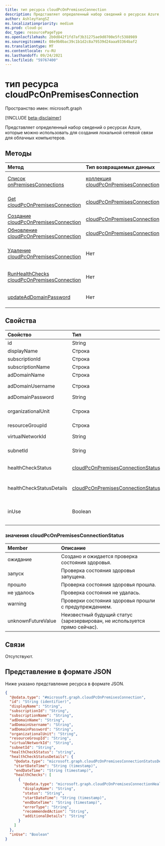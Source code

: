 ```yaml
---
title: тип ресурса cloudPcOnPremisesConnection
description: Представляет определенный набор сведений о ресурсах Azure, которые можно использовать для создания локальной сетевой связи для облачных компьютеров.
author: AshleyYangSZ
ms.localizationpriority: medium
ms.prod: cloud-pc
doc_type: resourcePageType
ms.openlocfilehash: 2b0d842f1fd7af3b31275ae9d0700e5fc5388989
ms.sourcegitcommit: 08e9b0bac39c1b1d2c8a79539d24aaa93364baf2
ms.translationtype: MT
ms.contentlocale: ru-RU
ms.lasthandoff: 09/24/2021
ms.locfileid: "59767400"
---
```

# <a name="cloudpconpremisesconnection-resource-type"></a>тип ресурса cloudPcOnPremisesConnection

Пространство имен: microsoft.graph

[!INCLUDE [beta-disclaimer](../../includes/beta-disclaimer.md)]

Представляет определенный набор сведений о ресурсах Azure, которые можно использовать для создания локальной сетевой связи для облачных компьютеров.

## <a name="methods"></a>Методы

|Метод|Тип возвращаемых данных|Описание|
|:---|:---|:---|
|[Список onPremisesConnections](../api/virtualendpoint-list-onpremisesconnections.md)|[коллекция cloudPcOnPremisesConnection](../resources/cloudpconpremisesconnection.md)|Список свойств и связей объектов [cloudPcOnPremisesConnection.](../resources/cloudpconpremisesconnection.md)|
|[Get cloudPcOnPremisesConnection](../api/cloudpconpremisesconnection-get.md)|[cloudPcOnPremisesConnection](../resources/cloudpconpremisesconnection.md)|Ознакомьтесь с свойствами и отношениями объекта [cloudPcOnPremisesConnection.](../resources/cloudpconpremisesconnection.md)|
|[Создание cloudPcOnPremisesConnection](../api/virtualendpoint-post-onpremisesconnections.md)|[cloudPcOnPremisesConnection](../resources/cloudpconpremisesconnection.md)|Создание нового [объекта cloudPcOnPremisesConnection.](../resources/cloudpconpremisesconnection.md)|
|[Обновление cloudPcOnPremisesConnection](../api/cloudpconpremisesconnection-update.md)|[cloudPcOnPremisesConnection](../resources/cloudpconpremisesconnection.md)|Обновление свойств объекта [cloudPcOnPremisesConnection.](../resources/cloudpconpremisesconnection.md)|
|[Удаление cloudPcOnPremisesConnection](../api/cloudpconpremisesconnection-delete.md)|Нет|Удаление [объекта cloudPcOnPremisesConnection.](../resources/cloudpconpremisesconnection.md) Вы не можете удалить используемую связь.|
|[RunHealthChecks cloudPcOnPremisesConnection](../api/cloudpconpremisesconnection-runhealthcheck.md)|Нет|Запустите проверки состояния [здоровья в cloudPcOnPremisesConnection.](../resources/cloudpconpremisesconnection.md)|
|[updateAdDomainPassword](../api/cloudpconpremisesconnection-updateaddomainpassword.md)|Нет|Обновление пароля домена AD для успешного [cloudPcOnPremisesConnection](../resources/cloudpconpremisesconnection.md).|

## <a name="properties"></a>Свойства

|Свойство|Тип|Описание|
|:---|:---|:---|
|id|String|Уникальный идентификатор локального подключения. Только для чтения.|
|displayName|Строка|Имя отображения локального подключения.|
|subscriptionId|Строка|ID целевой подписки Azure, связанной с клиентом.|
|subscriptionName|Строка|Имя целевой подписки Azure. Только для чтения.|
|adDomainName|Строка|Полное доменное имя домена (FQDN) домена Active Directory, к нему необходимо присоединиться.|
|adDomainUsername|Строка|Имя пользователя учетной записи Active Directory (учетная запись пользователя или службы), которая имеет разрешения на создание компьютерных объектов в Active Directory. Необходимый формат: admin@contoso.com.|
|adDomainPassword|String|Пароль, связанный с **adDomainUsername**.|
|organizationalUnit|Строка|Организационное подразделение (OU), в котором создается учетная запись компьютера. Если оставить null, используется OU, настроенный как по умолчанию (хорошо известный контейнер объектов компьютера) в домене Active Directory (OU). Необязательное свойство.|
|resourceGroupId|Строка|ID целевой группы ресурсов. Необходимый формат: "/subscriptions/{subscription-id}/resourceGroups/{resourceGroupName}".|
|virtualNetworkId|String|ID целевой виртуальной сети. Необходимый формат: "/subscriptions/{subscription-id}/resourceGroups/{resourceGroupName}/providers/Microsoft.Network/virtualNetworks/{virtualNetworkName}".|
|subnetId|String|ID целевой подсети. Необходимый формат: "/subscriptions/{subscription-id}/resourceGroups/{resourceGroupName}/providers/Microsoft.Network/virtualNetworks/{virtualNetworkId}/subnets/{subnetName}".|
|healthCheckStatus|[cloudPcOnPremisesConnectionStatus](#cloudpconpremisesconnectionstatus-values)|Состояние последней проверки состояния здоровья, которая проводится на локальном подключении. Например, если состояние "пройдено", локальное подключение прошло все проверки, запускаемые службой. Возможные значения: `pending`, `running`, `passed`, `failed`, `unknownFutureValue`. Только для чтения.|
|healthCheckStatusDetails|[cloudPcOnPremisesConnectionStatusDetails](../resources/cloudpconpremisesconnectionstatusdetails.md)|Сведения о проверках состояния подключения и соответствующих результатах. Возвращается только `$select` на . Пример, который показывает, как получить свойство **inUse,** см. в примере 2. Получить выбранные свойства локального подключения, включая [healthCheckStatusDetails.](../api/cloudpconpremisesconnection-get.md) Только для чтения.|
|inUse|Boolean|Когда `true` используется локальное подключение. Когда `false` подключение не используется. Невозможно удалить используемую связь. Возвращается только с помощью оператора `$select`. Пример, который показывает, как получить свойство **inUse,** см. в примере 2. Получить выбранные свойства локального подключения, включая [healthCheckStatusDetails.](../api/cloudpconpremisesconnection-get.md) Только для чтения.|

### <a name="cloudpconpremisesconnectionstatus-values"></a>значения cloudPcOnPremisesConnectionStatus

|Member|Описание|
|:---|:---|
|ожидание|Создано и ожидается проверка состояния здоровья.
|запуск|Проверка состояния здоровья запущена.|
|прошло|Проверка состояния здоровья прошла.|
|не удалось|Проверка состояния не удалась.|
|warning|Проверки состояния здоровья прошли с предупреждением.|
|unknownFutureValue|Неизвестный будущий статус (зарезервирован, не используется прямо сейчас).|

## <a name="relationships"></a>Связи

Отсутствуют.

## <a name="json-representation"></a>Представление в формате JSON

Ниже указано представление ресурса в формате JSON.
<!-- {
  "blockType": "resource",
  "keyProperty": "id",
  "@odata.type": "microsoft.graph.cloudPcOnPremisesConnection",
  "baseType": "microsoft.graph.entity",
  "openType": false,
  "optionalProperties": ["healthCheckStatusDetails"]
}
-->

``` json
{
  "@odata.type": "#microsoft.graph.cloudPcOnPremisesConnection",
  "id": "String (identifier)",
  "displayName": "String",
  "subscriptionId": "String",
  "subscriptionName": "String",
  "adDomainName": "String",
  "adDomainUsername": "String",
  "adDomainPassword": "String",
  "organizationalUnit": "String",
  "resourceGroupId": "String",
  "virtualNetworkId": "String",
  "subnetId": "String",
  "healthCheckStatus": "string",
  "healthCheckStatusDetails": {
    "@odata.type": "microsoft.graph.cloudPcOnPremisesConnectionStatusDetails",
    "startDateTime": "String (timestamp)",
    "endDateTime": "String (timestamp)",
    "healthChecks": [
      {
        "@odata.type": "microsoft.graph.cloudPcOnPremisesConnectionHealthCheck",
        "displayName": "String",
        "status": "String",
        "startDateTime": "String (timestamp)",
        "endDateTime": "String (timestamp)",
        "errorType": "String",
        "recommendedAction": "String",
        "additionalDetails": "String"
      }
    ]
  },
  "inUse": "Boolean"
}
```
